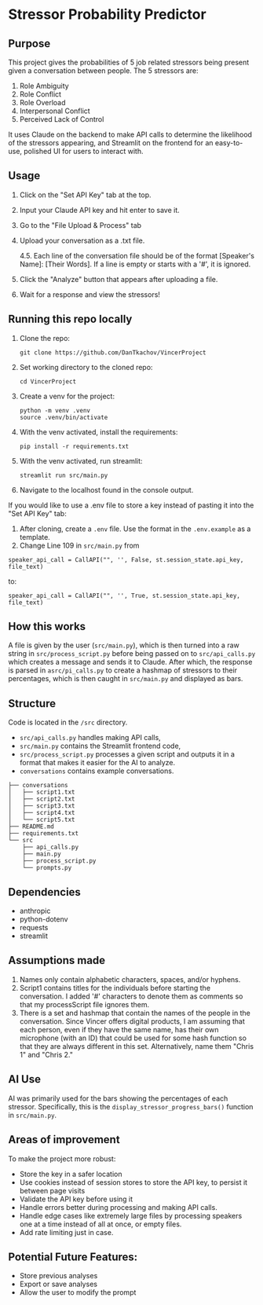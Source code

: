 # Stressor Probability Predictor

## Purpose

This project gives the probabilities of 5 job related stressors being present given a conversation between people. The 5 stressors are:
1. Role Ambiguity
2. Role Conflict
3. Role Overload
4. Interpersonal Conflict
5. Perceived Lack of Control

It uses Claude on the backend to make API calls to determine the likelihood of the stressors appearing, and Streamlit on the frontend for an easy-to-use, polished UI for users to interact with.

## Usage

1. Click on the "Set API Key" tab at the top.
2. Input your Claude API key and hit enter to save it.
3. Go to the "File Upload & Process" tab
4. Upload your conversation as a .txt file.

    4.5. Each line of the conversation file should be of the format \[Speaker's Name\]\: \[Their Words\]. If a line is empty or starts with a '#', it is ignored.
5. Click the "Analyze" button that appears after uploading a file.
6. Wait for a response and view the stressors!

## Running this repo locally

1. Clone the repo:

    `git clone https://github.com/DanTkachov/VincerProject`

2. Set working directory to the cloned repo:

    `cd VincerProject`

3. Create a venv for the project:

    ```
    python -m venv .venv
    source .venv/bin/activate
    ```

4. With the venv activated, install the requirements:

    `pip install -r requirements.txt`

5. With the venv activated, run streamlit:

    `streamlit run src/main.py`

6. Navigate to the localhost found in the console output.

If you would like to use a .env file to store a key instead of pasting it into the "Set API Key" tab:
1. After cloning, create a `.env` file. Use the format in the `.env.example` as a template. 
2. Change Line 109 in `src/main.py` from

 ```
 speaker_api_call = CallAPI("", '', False, st.session_state.api_key, file_text)
 ```
 to:

 ```
 speaker_api_call = CallAPI("", '', True, st.session_state.api_key, file_text)
 ```

## How this works

A file is given by the user (`src/main.py`), which is then turned into a raw string in `src/process_script.py` before being passed on to `src/api_calls.py` which creates a message and sends it to Claude. After which, the response is parsed in `asrc/pi_calls.py` to create a hashmap of stressors to their percentages, which is then caught in `src/main.py` and displayed as bars.

## Structure
Code is located in the `/src` directory. 
- `src/api_calls.py` handles making API calls, 
- `src/main.py` contains the Streamlit frontend code, 
- `src/process_script.py` processes a given script and outputs it in a format that makes it easier for the AI to analyze.
- `conversations` contains example conversations.
```
├── conversations
│   ├── script1.txt
│   ├── script2.txt
│   ├── script3.txt
│   ├── script4.txt
│   └── script5.txt
├── README.md
├── requirements.txt
└── src
    ├── api_calls.py
    ├── main.py
    ├── process_script.py
    └── prompts.py
```

## Dependencies

 - anthropic
 - python-dotenv
 - requests
 - streamlit



## Assumptions made
1. Names only contain alphabetic characters, spaces, and/or hyphens.
2. Script1 contains titles for the individuals before starting the conversation. I added '#' characters to denote them as comments so that my processScript file ignores them.
3. There is a set and hashmap that contain the names of the people in the conversation. Since Vincer offers digital products, I am assuming that each person, even if they have the same name, has their own microphone (with an ID) that could be used for some hash function so that they are always different in this set. Alternatively, name them "Chris 1" and "Chris 2."

## AI Use

AI was primarily used for the bars showing the percentages of each stressor. Specifically, this is the `display_stressor_progress_bars()` function in `src/main.py`. 

## Areas of improvement
To make the project more robust:
 - Store the key in a safer location
 - Use cookies instead of session stores to store the API key, to persist it between page visits
 - Validate the API key before using it
 - Handle errors better during processing and making API calls.
 - Handle edge cases like extremely large files by processing speakers one at a time instead of all at once, or empty files.
 - Add rate limiting just in case.

 ## Potential Future Features:
  - Store previous analyses
  - Export or save analyses
  - Allow the user to modify the prompt